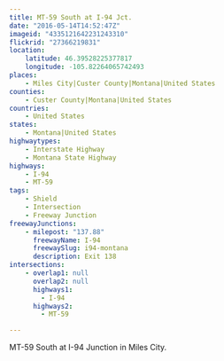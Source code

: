 ```yaml
---
title: MT-59 South at I-94 Jct.
date: "2016-05-14T14:52:47Z"
imageid: "4335121642231243310"
flickrid: "27366219831"
location:
    latitude: 46.39528225377817
    longitude: -105.82264065742493
places:
    - Miles City|Custer County|Montana|United States
counties:
    - Custer County|Montana|United States
countries:
    - United States
states:
    - Montana|United States
highwaytypes:
    - Interstate Highway
    - Montana State Highway
highways:
    - I-94
    - MT-59
tags:
    - Shield
    - Intersection
    - Freeway Junction
freewayJunctions:
    - milepost: "137.88"
      freewayName: I-94
      freewaySlug: i94-montana
      description: Exit 138
intersections:
    - overlap1: null
      overlap2: null
      highways1:
        - I-94
      highways2:
        - MT-59

---
```

MT-59 South at I-94 Junction in Miles City.